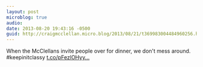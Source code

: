 ```yaml
---
layout: post
microblog: true
audio: 
date: 2013-08-20 19:43:16 -0500
guid: http://craigmcclellan.micro.blog/2013/08/21/t369983004484960256.html
---
```

When the McClellans invite people over for dinner, we don't mess around. #keepinitclassy [t.co/pFezlOHyy...](http://t.co/pFezlOHyyb)
